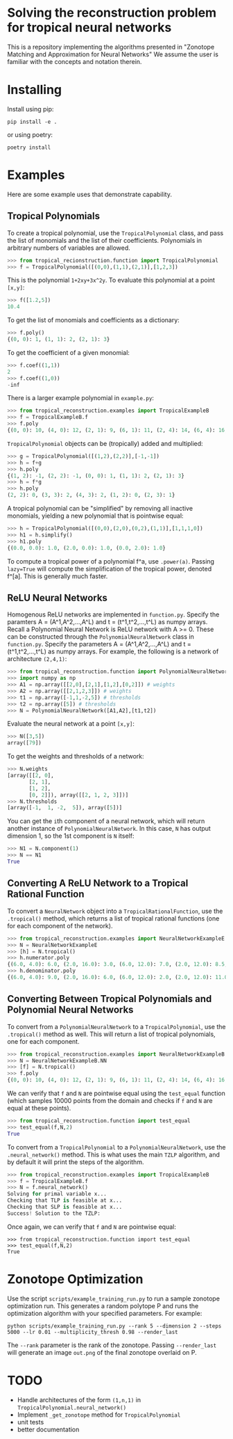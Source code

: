 # Solving the reconstruction problem for tropical neural networks

This is a repository implementing the algorithms presented in "Zonotope Matching and Approximation for Neural Networks" We assume the user is familiar with the concepts and notation therein. 

# Installing

Install using pip:
```
pip install -e .
```

or using poetry:
```
poetry install
```

# Examples

Here are some example uses that demonstrate capability.

## Tropical Polynomials

To create a tropical polynomial, use the `TropicalPolynomial` class, and pass the list of monomials and the list of their coefficients. Polynomials in arbitrary numbers of variables are allowed.

```python
>>> from tropical_recionstruction.function import TropicalPolynomial
>>> f = TropicalPolynomial([(0,0),(1,1),(2,1)],[1,2,3])
```

This is the polynomial `1+2xy+3x^2y`. To evaluate this polynomial at a point `[x,y]`:
```python
>>> f([1.2,5])
10.4
```

To get the list of monomials and coefficients as a dictionary:
```python
>>> f.poly()
{(0, 0): 1, (1, 1): 2, (2, 1): 3}
```

To get the coefficient of a given monomial:
```python
>>> f.coef((1,1))
2
>>> f.coef((1,0))
-inf
```

There is a larger example polynomial in `example.py`:

```python
>>> from tropical_reconstruction.examples import TropicalExampleB
>>> f = TropicalExampleB.f
>>> f.poly
{(0, 0): 10, (4, 0): 12, (2, 1): 9, (6, 1): 11, (2, 4): 14, (6, 4): 16, (4, 5): 13, (8, 5): 15, (0, 6): -5, (4, 6): -3, (2, 7): -6, (6, 7): -4, (2, 10): -1, (6, 10): 1, (4, 11): -2, (8, 11): 0}
```

`TropicalPolynomial` objects can be (tropically) added and multiplied:

```python
>>> g = TropicalPolynomial([(1,2),(2,2)],[-1,-1])
>>> h = f+g
>>> h.poly
{(1, 2): -1, (2, 2): -1, (0, 0): 1, (1, 1): 2, (2, 1): 3}
>>> h = f*g
>>> h.poly
(2, 2): 0, (3, 3): 2, (4, 3): 2, (1, 2): 0, (2, 3): 1}
```

A tropical polynomial can be "simplified" by removing all inactive monomials, yielding a new polynomial that is pointwise equal:

```python
>>> h = TropicalPolynomial([(0,0),(2,0),(0,2),(1,1)],[1,1,1,0])
>>> h1 = h.simplify()
>>> h1.poly
{(0.0, 0.0): 1.0, (2.0, 0.0): 1.0, (0.0, 2.0): 1.0}
```

To compute a tropical power of a polynomial f^a, use `.power(a)`. Passing `lazy=True` will compute the simplification of the tropical power, denoted f^[a]. This is generally much faster.

## ReLU Neural Networks

Homogenous ReLU networks are implemented in `function.py`. Specify the paramters A = (A^1,A^2,...,A^L) and t = (t^1,t^2,...,t^L) as numpy arrays. Recall a Polynomial Neural Network is ReLU network with A >= 0. These can be constructed through the `PolynomialNeuralNetwork` class in `function.py`. Specify the parameters A = (A^1,A^2,...,A^L) and t = (t^1,t^2,...,t^L) as numpy arrays. For example, the following is a network of architecture `(2,4,1)`:

```python
>>> from tropical_reconstruction.function import PolynomialNeuralNetwork
>>> import numpy as np
>>> A1 = np.array([[2,0],[2,1],[1,2],[0,2]]) # weights
>>> A2 = np.array([[2,1,2,3]]) # weights
>>> t1 = np.array([-1,1,-2,5]) # thresholds
>>> t2 = np.array([5]) # thresholds
>>> N = PolynomialNeuralNetwork([A1,A2],[t1,t2])
```

Evaluate the neural network at a point `[x,y]`:
```python
>>> N([3,5])
array([79])
```

To get the weights and thresholds of a network:
```python
>>> N.weights
[array([[2, 0],
       [2, 1],
       [1, 2],
       [0, 2]]), array([[2, 1, 2, 3]])]
>>> N.thresholds
[array([-1,  1, -2,  5]), array([5])]
```

You can get the `i`th component of a neural network, which will return another instance of `PolynomialNeuralNetwork`. In this case, `N` has output dimension 1, so the 1st component is `N` itself:

```python
>>> N1 = N.component(1)
>>> N == N1
True
```

## Converting A ReLU Network to a Tropical Rational Function

To convert a `NeuralNetwork` object into a `TropicalRationalFunction`, use the `.tropical()` method, which returns a list of tropical rational functions (one for each component of the network).

```python
>>> from tropical_reconstruction.examples import NeuralNetworkExampleE
>>> N = NeuralNetworkExampleE
>>> [h] = N.tropical()
>>> h.numerator.poly
{(6.0, 4.0): 6.0, (2.0, 16.0): 3.0, (6.0, 12.0): 7.0, (2.0, 12.0): 8.5, (4.0, 5.0): 4.5, (0.0, 17.0): 1.5, (4.0, 13.0): 5.5, (0.0, 13.0): 7.0, (6.0, 6.0): 3.5, (2.0, 18.0): 0.5, (6.0, 14.0): 4.5, (2.0, 14.0): 6.0, (4.0, 7.0): 2.0, (0.0, 19.0): -1.0, (4.0, 15.0): 3.0, (0.0, 15.0): 4.5, (4.0, 8.0): 1.5, (8.0, 8.0): 0.0}
>>> h.denominator.poly
{(6.0, 4.0): 9.0, (2.0, 16.0): 6.0, (6.0, 12.0): 2.0, (2.0, 12.0): 11.0, (4.0, 5.0): 7.5, (0.0, 17.0): 4.5, (4.0, 13.0): 0.5, (0.0, 13.0): 9.5, (6.0, 6.0): 6.5, (2.0, 18.0): 3.5, (6.0, 14.0): -0.5, (2.0, 14.0): 8.5, (4.0, 7.0): 5.0, (0.0, 19.0): 2.0, (4.0, 15.0): -2.0, (0.0, 15.0): 7.0}
```

## Converting Between Tropical Polynomials and Polynomial Neural Networks

To convert from a `PolynomialNeuralNetwork` to a `TropicalPolynomial`, use the `.tropical()` method as well. This will return a list of tropical polynomials, one for each component.

```python
>>> from tropical_reconstruction.examples import NeuralNetworkExampleB
>>> N = NeuralNetworkExampleB.NN
>>> [f] = N.tropical()
>>> f.poly
{(0, 0): 10, (4, 0): 12, (2, 1): 9, (6, 1): 11, (2, 4): 14, (6, 4): 16, (4, 5): 13, (8, 5): 15, (0, 6): -5, (4, 6): -3, (2, 7): -6, (6, 7): -4, (2, 10): -1, (6, 10): 1, (4, 11): -2, (8, 11): 0}
```

We can verify that `f` and `N` are pointwise equal using the `test_equal` function (which samples 10000 points from the domain and checks if `f` and `N` are equal at these points).

```python
>>> from tropical_reconstruction.function import test_equal
>>> test_equal(f,N,2)
True
```


To convert from a `TropicalPolynomial` to a `PolynomialNeuralNetwork`, use the `.neural_network()` method. This is what uses the main `TZLP` algorithm, and by default it will print the steps of the algorithm.

```python
>>> from tropical_reconstruction.examples import TropicalExampleB
>>> f = TropicalExampleB.f
>>> N = f.neural_network()
Solving for primal variable x...
Checking that TLP is feasible at x...
Checking that SLP is feasible at x...
Success! Solution to the TZLP:
```

Once again, we can verify that `f` and `N` are pointwise equal:

```
>>> from tropical_reconstruction.function import test_equal
>>> test_equal(f,N,2)
True
```

# Zonotope Optimization

Use the script `scripts/example_training_run.py` to run a sample zonotope optimization run. This generates a random polytope P and runs the optimization algorithm with your specified parameters. For example:

```
python scripts/example_training_run.py --rank 5 --dimension 2 --steps 5000 --lr 0.01 --multiplicity_thresh 0.98 --render_last
 ```

The `--rank` parameter is the rank of the zonotope. Passing `--render_last` will generate an image `out.png` of the final zonotope overlaid on P.

# TODO

- Handle architectures of the form `(1,n,1)` in `TropicalPolynomial.neural_network()`
- Implement `_get_zonotope` method for `TropicalPolynomial`
- unit tests
- better documentation
